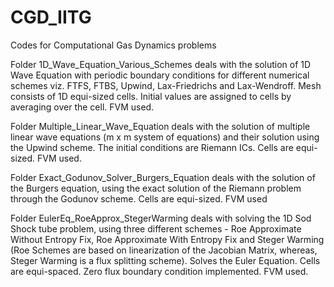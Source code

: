 # CGD_IITG
Codes for Computational Gas Dynamics problems

Folder 1D_Wave_Equation_Various_Schemes deals with the solution of 1D Wave Equation with periodic boundary conditions for different numerical schemes viz. FTFS, FTBS, Upwind, Lax-Friedrichs and Lax-Wendroff. Mesh consists of 1D equi-sized cells. Initial values are assigned to cells by averaging over the cell. FVM used.

Folder Multiple_Linear_Wave_Equation deals with the solution of multiple linear wave equations (m x m system of equations) and their solution using the Upwind scheme. The initial conditions are Riemann ICs. Cells are equi-sized. FVM used.

Folder Exact_Godunov_Solver_Burgers_Equation deals with the solution of the Burgers equation, using the exact solution of the Riemann problem through the Godunov scheme. Cells are equi-sized. FVM used

Folder EulerEq_RoeApprox_StegerWarming deals with solving the 1D Sod Shock tube problem, using three different schemes - Roe Approximate Without Entropy Fix, Roe Approximate With Entropy Fix and Steger Warming (Roe Schemes are based on linearization of the Jacobian Matrix, whereas, Steger Warming is a flux splitting scheme). Solves the Euler Equation. Cells are equi-spaced. Zero flux boundary condition implemented. FVM used.
